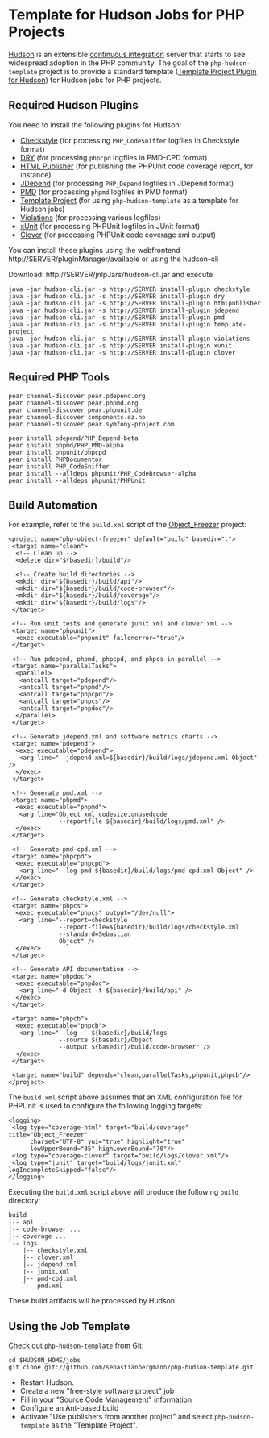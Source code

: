 Template for Hudson Jobs for PHP Projects
=========================================

[Hudson](http://hudson-ci.org/) is an extensible [continuous integration](http://martinfowler.com/articles/continuousIntegration.html) server that starts to see widespread adoption in the PHP community.
The goal of the `php-hudson-template` project is to provide a standard template ([Template Project Plugin for Hudson](http://wiki.hudson-ci.org//display/HUDSON/Template+Project+Plugin)) for Hudson jobs for PHP projects.

Required Hudson Plugins
-----------------------

You need to install the following plugins for Hudson:

* [Checkstyle](http://wiki.hudson-ci.org/display/HUDSON/Checkstyle+Plugin) (for processing `PHP_CodeSniffer` logfiles in Checkstyle format)
* [DRY](http://wiki.hudson-ci.org/display/HUDSON/DRY+Plugin) (for processing `phpcpd` logfiles in PMD-CPD format)
* [HTML Publisher](http://wiki.hudson-ci.org/display/HUDSON/HTML+Publisher+Plugin) (for publishing the PHPUnit code coverage report, for instance)
* [JDepend](http://wiki.hudson-ci.org/display/HUDSON/JDepend+Plugin) (for processing `PHP_Depend` logfiles in JDepend format)
* [PMD](http://wiki.hudson-ci.org/display/HUDSON/PMD+Plugin) (for processing `phpmd` logfiles in PMD format)
* [Template Project](http://wiki.hudson-ci.org/display/HUDSON/Template+Project+Plugin) (for using `php-hudson-template` as a template for Hudson jobs)
* [Violations](http://wiki.hudson-ci.org/display/HUDSON/Violations) (for processing various logfiles)
* [xUnit](http://wiki.hudson-ci.org/display/HUDSON/xUnit+Plugin) (for processing PHPUnit logfiles in JUnit format)
* [Clover](http://wiki.hudson-ci.org/display/HUDSON/Clover+Plugin) (for processing PHPUnit code coverage xml output)

You can install these plugins using the webfrontend http://SERVER/pluginManager/available or using the hudson-cli

Download: http://SERVER/jnlpJars/hudson-cli.jar and execute

    java -jar hudson-cli.jar -s http://SERVER install-plugin checkstyle
    java -jar hudson-cli.jar -s http://SERVER install-plugin dry
    java -jar hudson-cli.jar -s http://SERVER install-plugin htmlpublisher
    java -jar hudson-cli.jar -s http://SERVER install-plugin jdepend
    java -jar hudson-cli.jar -s http://SERVER install-plugin pmd
    java -jar hudson-cli.jar -s http://SERVER install-plugin template-project
    java -jar hudson-cli.jar -s http://SERVER install-plugin violations
    java -jar hudson-cli.jar -s http://SERVER install-plugin xunit
    java -jar hudson-cli.jar -s http://SERVER install-plugin clover


Required PHP Tools
------------------

    pear channel-discover pear.pdepend.org 
    pear channel-discover pear.phpmd.org 
    pear channel-discover pear.phpunit.de
    pear channel-discover components.ez.no
    pear channel-discover pear.symfony-project.com

    pear install pdepend/PHP_Depend-beta
    pear install phpmd/PHP_PMD-alpha
    pear install phpunit/phpcpd
    pear install PHPDocumentor
    pear install PHP_CodeSniffer
    pear install --alldeps phpunit/PHP_CodeBrowser-alpha
    pear install --alldeps phpunit/PHPUnit

Build Automation
----------------

For example, refer to the `build.xml` script of the [Object_Freezer](http://github.com/sebastianbergmann/php-object-freezer) project:

    <project name="php-object-freezer" default="build" basedir=".">
     <target name="clean">
      <!-- Clean up -->
      <delete dir="${basedir}/build"/>

      <!-- Create build directories -->
      <mkdir dir="${basedir}/build/api"/>
      <mkdir dir="${basedir}/build/code-browser"/>
      <mkdir dir="${basedir}/build/coverage"/>
      <mkdir dir="${basedir}/build/logs"/>
     </target>

     <!-- Run unit tests and generate junit.xml and clover.xml -->
     <target name="phpunit">
      <exec executable="phpunit" failonerror="true"/>
     </target>

     <!-- Run pdepend, phpmd, phpcpd, and phpcs in parallel -->
     <target name="parallelTasks">
      <parallel>
       <antcall target="pdepend"/>
       <antcall target="phpmd"/>
       <antcall target="phpcpd"/>
       <antcall target="phpcs"/>
       <antcall target="phpdoc"/>
      </parallel>
     </target>

     <!-- Generate jdepend.xml and software metrics charts -->
     <target name="pdepend">
      <exec executable="pdepend">
       <arg line="--jdepend-xml=${basedir}/build/logs/jdepend.xml Object" />
      </exec>
     </target>

     <!-- Generate pmd.xml -->
     <target name="phpmd">
      <exec executable="phpmd">
       <arg line="Object xml codesize,unusedcode
                  --reportfile ${basedir}/build/logs/pmd.xml" />
      </exec>
     </target>

     <!-- Generate pmd-cpd.xml -->
     <target name="phpcpd">
      <exec executable="phpcpd">
       <arg line="--log-pmd ${basedir}/build/logs/pmd-cpd.xml Object" />
      </exec>
     </target>

     <!-- Generate checkstyle.xml -->
     <target name="phpcs">
      <exec executable="phpcs" output="/dev/null">
       <arg line="--report=checkstyle
                  --report-file=${basedir}/build/logs/checkstyle.xml
                  --standard=Sebastian
                  Object" />
      </exec>
     </target>

     <!-- Generate API documentation -->
     <target name="phpdoc">
      <exec executable="phpdoc">
       <arg line="-d Object -t ${basedir}/build/api" />
      </exec>
     </target>

     <target name="phpcb">
      <exec executable="phpcb">
       <arg line="--log    ${basedir}/build/logs
                  --source ${basedir}/Object
                  --output ${basedir}/build/code-browser" />
      </exec>
     </target>

     <target name="build" depends="clean,parallelTasks,phpunit,phpcb"/>
    </project>

The `build.xml` script above assumes that an XML configuration file for PHPUnit is used to configure the following logging targets:

    <logging>
     <log type="coverage-html" target="build/coverage" title="Object_Freezer"
          charset="UTF-8" yui="true" highlight="true"
          lowUpperBound="35" highLowerBound="70"/>
     <log type="coverage-clover" target="build/logs/clover.xml"/>
     <log type="junit" target="build/logs/junit.xml" logIncompleteSkipped="false"/>
    </logging>

Executing the `build.xml` script above will produce the following `build` directory:

    build
    |-- api ...
    |-- code-browser ...
    |-- coverage ...
    `-- logs
        |-- checkstyle.xml
        |-- clover.xml
        |-- jdepend.xml
        |-- junit.xml
        |-- pmd-cpd.xml
        `-- pmd.xml

These build artifacts will be processed by Hudson.

Using the Job Template
----------------------

Check out `php-hudson-template` from Git:

    cd $HUDSON_HOME/jobs
    git clone git://github.com/sebastianbergmann/php-hudson-template.git

* Restart Hudson.
* Create a new "free-style software project" job
* Fill in your "Source Code Management" information
* Configure an Ant-based build
* Activate "Use publishers from another project" and select `php-hudson-template` as the "Template Project".
